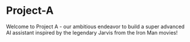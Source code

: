 # Project-A
Welcome to Project A - our ambitious endeavor to build a super advanced AI assistant inspired by the legendary Jarvis from the Iron Man movies!
